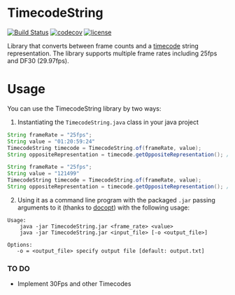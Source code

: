 # TimecodeString
[![Build Status](https://travis-ci.org/octaviospain/TimecodeString.svg?branch=master)](https://travis-ci.org/octaviospain/TimecodeString)
[![codecov](https://codecov.io/gh/octaviospain/TimecodeString/branch/master/graph/badge.svg)](https://codecov.io/gh/octaviospain/TimecodeString)
[![license](https://img.shields.io/badge/license-apache%202-brightgreen.svg)](https://github.com/octaviospain/TimecodeString/blob/master/LICENSE.txt)

Library that converts between frame counts and a [timecode](https://en.wikipedia.org/wiki/SMPTE_timecode) string representation.
The library supports multiple frame rates including 25fps and DF30 (29.97fps).

# Usage
You can use the TimecodeString library by two ways:

1. Instantiating the `TimecodeString.java` class in your java project

```java
String frameRate = "25fps";
String value = "01:20:59:24"
TimecodeString timecode = TimecodeString.of(frameRate, value);
String oppositeRepresentation = timecode.getOppositeRepresentation(); // = 121499

String frameRate = "25fps";
String value = "121499"
TimecodeString timecode = TimecodeString.of(frameRate, value);
String oppositeRepresentation = timecode.getOppositeRepresentation(); // = "01:20:59:24"
```

2. Using it as a command line program with the packaged `.jar`
passing arguments to it (thanks to [docopt](https://github.com/docopt/docopt.java)) with the following usage:

```
Usage:
    java -jar TimecodeString.jar <frame_rate> <value>
    java -jar TimecodeString.jar <input_file> [-o <output_file>]

Options:
   -o = <output_file> specify output file [default: output.txt]
```

### TO DO

* Implement 30Fps and other Timecodes
